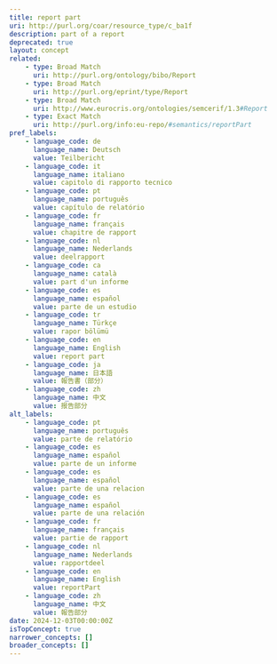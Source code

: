 ```yaml
---
title: report part
uri: http://purl.org/coar/resource_type/c_ba1f
description: part of a report
deprecated: true
layout: concept
related:
    - type: Broad Match
      uri: http://purl.org/ontology/bibo/Report
    - type: Broad Match
      uri: http://purl.org/eprint/type/Report
    - type: Broad Match
      uri: http://www.eurocris.org/ontologies/semcerif/1.3#Report
    - type: Exact Match
      uri: http://purl.org/info:eu-repo/#semantics/reportPart
pref_labels:
    - language_code: de
      language_name: Deutsch
      value: Teilbericht
    - language_code: it
      language_name: italiano
      value: capitolo di rapporto tecnico
    - language_code: pt
      language_name: português
      value: capítulo de relatório
    - language_code: fr
      language_name: français
      value: chapitre de rapport
    - language_code: nl
      language_name: Nederlands
      value: deelrapport
    - language_code: ca
      language_name: català
      value: part d'un informe
    - language_code: es
      language_name: español
      value: parte de un estudio
    - language_code: tr
      language_name: Türkçe
      value: rapor bölümü
    - language_code: en
      language_name: English
      value: report part
    - language_code: ja
      language_name: 日本語
      value: 報告書（部分）
    - language_code: zh
      language_name: 中文
      value: 报告部分
alt_labels:
    - language_code: pt
      language_name: português
      value: parte de relatório
    - language_code: es
      language_name: español
      value: parte de un informe
    - language_code: es
      language_name: español
      value: parte de una relacion
    - language_code: es
      language_name: español
      value: parte de una relación
    - language_code: fr
      language_name: français
      value: partie de rapport
    - language_code: nl
      language_name: Nederlands
      value: rapportdeel
    - language_code: en
      language_name: English
      value: reportPart
    - language_code: zh
      language_name: 中文
      value: 報告部分
date: 2024-12-03T00:00:00Z
isTopConcept: true
narrower_concepts: []
broader_concepts: []
---
```



